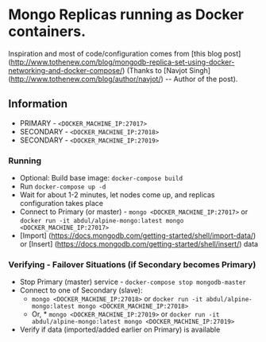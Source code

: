 # Mongo Replicas running as Docker containers. 

Inspiration and most of code/configuration comes from [this blog post] (http://www.tothenew.com/blog/mongodb-replica-set-using-docker-networking-and-docker-compose/) (Thanks to [Navjot Singh] (http://www.tothenew.com/blog/author/navjot/) -- Author of the post).

## Information

* PRIMARY - `<DOCKER_MACHINE_IP:27017>`
* SECONDARY - `<DOCKER_MACHINE_IP:27018>`
* SECONDARY - `<DOCKER_MACHINE_IP:27019>`

### Running

* Optional: Build base image: `docker-compose build`
* Run `docker-compose up -d`
* Wait for about 1-2 minutes, let nodes come up, and replicas configuration takes place
* Connect to Primary (or master) - `mongo <DOCKER_MACHINE_IP:27017>` or `docker run -it abdul/alpine-mongo:latest mongo <DOCKER_MACHINE_IP:27017>`
* [Import] (https://docs.mongodb.com/getting-started/shell/import-data/) or [Insert] (https://docs.mongodb.com/getting-started/shell/insert/) data


### Verifying - Failover Situations (if Secondary becomes Primary)

* Stop Primary (master) service - `docker-compose stop mongodb-master`
* Connect to one of Secondary (slave):
  * `mongo <DOCKER_MACHINE_IP:27018>` or `docker run -it abdul/alpine-mongo:latest mongo <DOCKER_MACHINE_IP:27018>`
  * Or, * `mongo <DOCKER_MACHINE_IP:27019>` or `docker run -it abdul/alpine-mongo:latest mongo <DOCKER_MACHINE_IP:27019>`
* Verify if data (imported/added earlier on Primary) is available
